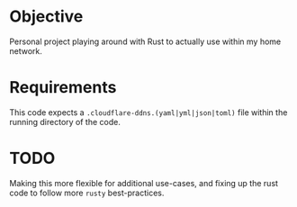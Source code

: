 # Objective
Personal project playing around with Rust to actually use within my home network.

# Requirements
This code expects a `.cloudflare-ddns.(yaml|yml|json|toml)` file within the running
directory of the code.

# TODO
Making this more flexible for additional use-cases, and fixing up the rust code to
follow more `rusty` best-practices.
